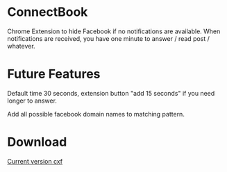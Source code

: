 ConnectBook
===========

Chrome Extension to hide Facebook if no notifications are available. When notifications are received, you have one minute to answer / read post / whatever.


Future Features
===============

Default time 30 seconds, extension button "add 15 seconds" if you need longer to answer.

Add all possible facebook domain names to matching pattern.


Download
========

[Current version cxf](https://github.com/jsosulski/ConnectBook/blob/master/ConnectBook.crx?raw=true)